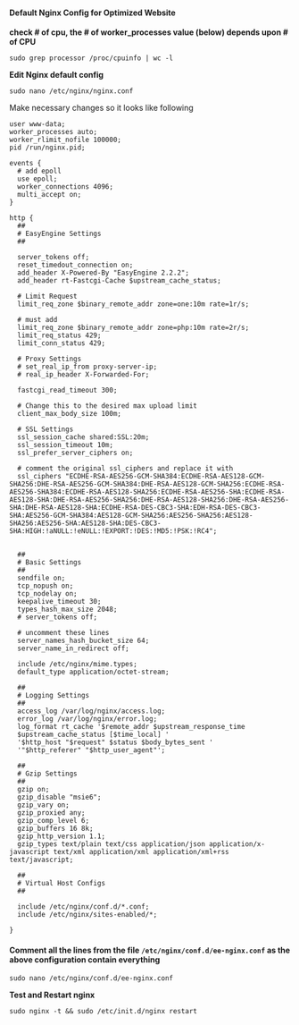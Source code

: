 #### Default Nginx Config for Optimized Website

**check # of cpu, the # of worker_processes value (below) depends upon # of CPU**

`sudo grep processor /proc/cpuinfo | wc -l`

**Edit Nginx default config**

`sudo nano /etc/nginx/nginx.conf`

Make necessary changes so it looks like following

```
user www-data;
worker_processes auto;
worker_rlimit_nofile 100000;
pid /run/nginx.pid;

events {
  # add epoll
  use epoll;
  worker_connections 4096;
  multi_accept on;
}

http {
  ##
  # EasyEngine Settings
  ##
  
  server_tokens off;
  reset_timedout_connection on;
  add_header X-Powered-By "EasyEngine 2.2.2";
  add_header rt-Fastcgi-Cache $upstream_cache_status;
  
  # Limit Request
  limit_req_zone $binary_remote_addr zone=one:10m rate=1r/s;
  
  # must add
  limit_req_zone $binary_remote_addr zone=php:10m rate=2r/s;
  limit_req_status 429;
  limit_conn_status 429;
  
  # Proxy Settings
  # set_real_ip_from proxy-server-ip;
  # real_ip_header X-Forwarded-For;
  
  fastcgi_read_timeout 300;
  
  # Change this to the desired max upload limit
  client_max_body_size 100m;
  
  # SSL Settings
  ssl_session_cache shared:SSL:20m;
  ssl_session_timeout 10m;
  ssl_prefer_server_ciphers on;
  
  # comment the original ssl_ciphers and replace it with
  ssl_ciphers "ECDHE-RSA-AES256-GCM-SHA384:ECDHE-RSA-AES128-GCM-SHA256:DHE-RSA-AES256-GCM-SHA384:DHE-RSA-AES128-GCM-SHA256:ECDHE-RSA-AES256-SHA384:ECDHE-RSA-AES128-SHA256:ECDHE-RSA-AES256-SHA:ECDHE-RSA-AES128-SHA:DHE-RSA-AES256-SHA256:DHE-RSA-AES128-SHA256:DHE-RSA-AES256-SHA:DHE-RSA-AES128-SHA:ECDHE-RSA-DES-CBC3-SHA:EDH-RSA-DES-CBC3-SHA:AES256-GCM-SHA384:AES128-GCM-SHA256:AES256-SHA256:AES128-SHA256:AES256-SHA:AES128-SHA:DES-CBC3-SHA:HIGH:!aNULL:!eNULL:!EXPORT:!DES:!MD5:!PSK:!RC4";
  
  
  ##
  # Basic Settings
  ##
  sendfile on;
  tcp_nopush on;
  tcp_nodelay on;
  keepalive_timeout 30;
  types_hash_max_size 2048;
  # server_tokens off;
  
  # uncomment these lines
  server_names_hash_bucket_size 64;
  server_name_in_redirect off;
  
  include /etc/nginx/mime.types;
  default_type application/octet-stream;
  
  ##
  # Logging Settings
  ##
  access_log /var/log/nginx/access.log;
  error_log /var/log/nginx/error.log;
  log_format rt_cache '$remote_addr $upstream_response_time
  $upstream_cache_status [$time_local] '
  '$http_host "$request" $status $body_bytes_sent '
  '"$http_referer" "$http_user_agent"';
  
  ##
  # Gzip Settings
  ##
  gzip on;
  gzip_disable "msie6";
  gzip_vary on;
  gzip_proxied any;
  gzip_comp_level 6;
  gzip_buffers 16 8k;
  gzip_http_version 1.1;
  gzip_types text/plain text/css application/json application/x-javascript text/xml application/xml application/xml+rss text/javascript;
  
  ##
  # Virtual Host Configs
  ##
  
  include /etc/nginx/conf.d/*.conf;
  include /etc/nginx/sites-enabled/*;

}
```

#### Comment all the lines from the file `/etc/nginx/conf.d/ee-nginx.conf` as the above configuration contain everything

`sudo nano /etc/nginx/conf.d/ee-nginx.conf`

**Test and Restart nginx**

`sudo nginx -t && sudo /etc/init.d/nginx restart`


